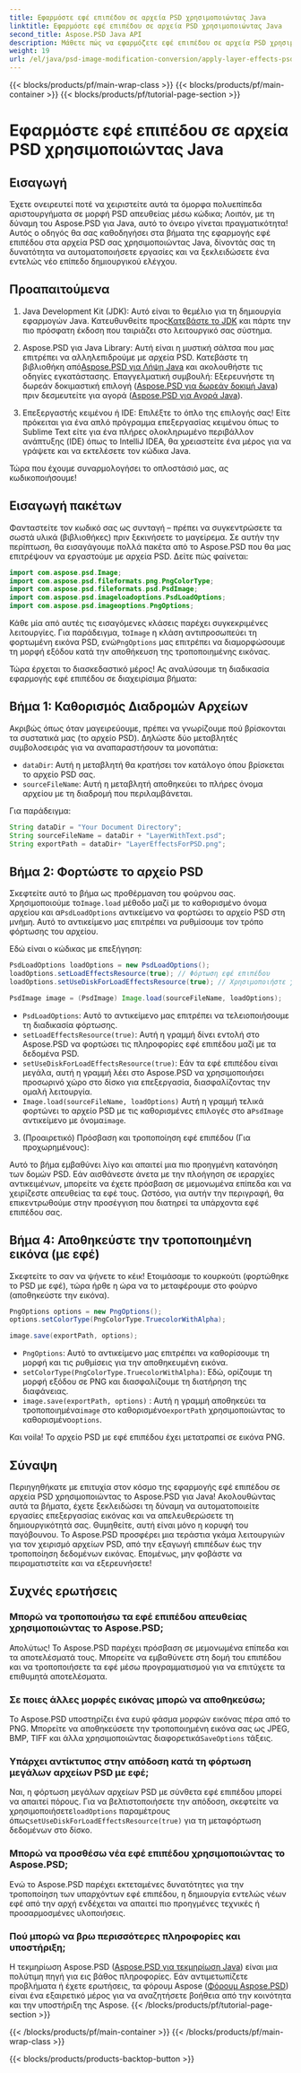 ```yaml
---
title: Εφαρμόστε εφέ επιπέδου σε αρχεία PSD χρησιμοποιώντας Java
linktitle: Εφαρμόστε εφέ επιπέδου σε αρχεία PSD χρησιμοποιώντας Java
second_title: Aspose.PSD Java API
description: Μάθετε πώς να εφαρμόζετε εφέ επιπέδου σε αρχεία PSD χρησιμοποιώντας το Aspose.PSD για Java. Αυτό το σεμινάριο καλύπτει τη φόρτωση των PSD, την πρόσβαση σε επίπεδα και την αποθήκευση της τροποποιημένης εικόνας.
weight: 19
url: /el/java/psd-image-modification-conversion/apply-layer-effects-psd-files/
---
```


{{< blocks/products/pf/main-wrap-class >}}
{{< blocks/products/pf/main-container >}}
{{< blocks/products/pf/tutorial-page-section >}}

# Εφαρμόστε εφέ επιπέδου σε αρχεία PSD χρησιμοποιώντας Java

## Εισαγωγή

Έχετε ονειρευτεί ποτέ να χειριστείτε αυτά τα όμορφα πολυεπίπεδα αριστουργήματα σε μορφή PSD απευθείας μέσω κώδικα; Λοιπόν, με τη δύναμη του Aspose.PSD για Java, αυτό το όνειρο γίνεται πραγματικότητα! Αυτός ο οδηγός θα σας καθοδηγήσει στα βήματα της εφαρμογής εφέ επιπέδου στα αρχεία PSD σας χρησιμοποιώντας Java, δίνοντάς σας τη δυνατότητα να αυτοματοποιήσετε εργασίες και να ξεκλειδώσετε ένα εντελώς νέο επίπεδο δημιουργικού ελέγχου. 

## Προαπαιτούμενα

1.  Java Development Kit (JDK): Αυτό είναι το θεμέλιο για τη δημιουργία εφαρμογών Java. Κατευθυνθείτε προς[Κατεβάστε το JDK](https://www.oracle.com/java/technologies/javase/downloads/) και πάρτε την πιο πρόσφατη έκδοση που ταιριάζει στο λειτουργικό σας σύστημα.

2.  Aspose.PSD για Java Library: Αυτή είναι η μυστική σάλτσα που μας επιτρέπει να αλληλεπιδρούμε με αρχεία PSD. Κατεβάστε τη βιβλιοθήκη από[Aspose.PSD για Λήψη Java](https://releases.aspose.com/psd/java/) και ακολουθήστε τις οδηγίες εγκατάστασης. Επαγγελματική συμβουλή: Εξερευνήστε τη δωρεάν δοκιμαστική επιλογή ([Aspose.PSD για δωρεάν δοκιμή Java](https://releases.aspose.com/)) πριν δεσμευτείτε για αγορά ([Aspose.PSD για Αγορά Java](https://purchase.aspose.com/buy)).

3. Επεξεργαστής κειμένου ή IDE: Επιλέξτε το όπλο της επιλογής σας! Είτε πρόκειται για ένα απλό πρόγραμμα επεξεργασίας κειμένου όπως το Sublime Text είτε για ένα πλήρες ολοκληρωμένο περιβάλλον ανάπτυξης (IDE) όπως το IntelliJ IDEA, θα χρειαστείτε ένα μέρος για να γράψετε και να εκτελέσετε τον κώδικα Java.

Τώρα που έχουμε συναρμολογήσει το οπλοστάσιό μας, ας κωδικοποιήσουμε!

## Εισαγωγή πακέτων

Φανταστείτε τον κωδικό σας ως συνταγή – πρέπει να συγκεντρώσετε τα σωστά υλικά (βιβλιοθήκες) πριν ξεκινήσετε το μαγείρεμα. Σε αυτήν την περίπτωση, θα εισαγάγουμε πολλά πακέτα από το Aspose.PSD που θα μας επιτρέψουν να εργαστούμε με αρχεία PSD. Δείτε πώς φαίνεται:

```java
import com.aspose.psd.Image;
import com.aspose.psd.fileformats.png.PngColorType;
import com.aspose.psd.fileformats.psd.PsdImage;
import com.aspose.psd.imageloadoptions.PsdLoadOptions;
import com.aspose.psd.imageoptions.PngOptions;
```

 Κάθε μία από αυτές τις εισαγόμενες κλάσεις παρέχει συγκεκριμένες λειτουργίες. Για παράδειγμα, το`Image` η κλάση αντιπροσωπεύει τη φορτωμένη εικόνα PSD, ενώ`PngOptions` μας επιτρέπει να διαμορφώσουμε τη μορφή εξόδου κατά την αποθήκευση της τροποποιημένης εικόνας.

Τώρα έρχεται το διασκεδαστικό μέρος! Ας αναλύσουμε τη διαδικασία εφαρμογής εφέ επιπέδου σε διαχειρίσιμα βήματα:

## Βήμα 1: Καθορισμός Διαδρομών Αρχείων

Ακριβώς όπως όταν μαγειρεύουμε, πρέπει να γνωρίζουμε πού βρίσκονται τα συστατικά μας (το αρχείο PSD). Δηλώστε δύο μεταβλητές συμβολοσειράς για να αναπαραστήσουν τα μονοπάτια:

- `dataDir`: Αυτή η μεταβλητή θα κρατήσει τον κατάλογο όπου βρίσκεται το αρχείο PSD σας. 
- `sourceFileName`: Αυτή η μεταβλητή αποθηκεύει το πλήρες όνομα αρχείου με τη διαδρομή που περιλαμβάνεται.

Για παράδειγμα:

```java
String dataDir = "Your Document Directory";
String sourceFileName = dataDir + "LayerWithText.psd";
String exportPath = dataDir+ "LayerEffectsForPSD.png";
```

## Βήμα 2: Φορτώστε το αρχείο PSD

 Σκεφτείτε αυτό το βήμα ως προθέρμανση του φούρνου σας. Χρησιμοποιούμε το`Image.load` μέθοδο μαζί με το καθορισμένο όνομα αρχείου και α`PsdLoadOptions` αντικείμενο να φορτώσει το αρχείο PSD στη μνήμη. Αυτό το αντικείμενο μας επιτρέπει να ρυθμίσουμε τον τρόπο φόρτωσης του αρχείου.

Εδώ είναι ο κώδικας με επεξήγηση:

```java
PsdLoadOptions loadOptions = new PsdLoadOptions();
loadOptions.setLoadEffectsResource(true); // Φόρτωση εφέ επιπέδου
loadOptions.setUseDiskForLoadEffectsResource(true); // Χρησιμοποιήστε χώρο στο δίσκο για μεγάλα εφέ

PsdImage image = (PsdImage) Image.load(sourceFileName, loadOptions);
```

- `PsdLoadOptions`: Αυτό το αντικείμενο μας επιτρέπει να τελειοποιήσουμε τη διαδικασία φόρτωσης.
- `setLoadEffectsResource(true)`: Αυτή η γραμμή δίνει εντολή στο Aspose.PSD να φορτώσει τις πληροφορίες εφέ επιπέδου μαζί με τα δεδομένα PSD. 
- `setUseDiskForLoadEffectsResource(true)`: Εάν τα εφέ επιπέδου είναι μεγάλα, αυτή η γραμμή λέει στο Aspose.PSD να χρησιμοποιήσει προσωρινό χώρο στο δίσκο για επεξεργασία, διασφαλίζοντας την ομαλή λειτουργία.
- `Image.load(sourceFileName, loadOptions)` Αυτή η γραμμή τελικά φορτώνει το αρχείο PSD με τις καθορισμένες επιλογές στο a`PsdImage` αντικείμενο με όνομα`image`.

3. (Προαιρετικό) Πρόσβαση και τροποποίηση εφέ επιπέδου (Για προχωρημένους):

Αυτό το βήμα εμβαθύνει λίγο και απαιτεί μια πιο προηγμένη κατανόηση των δομών PSD. Εάν αισθάνεστε άνετα με την πλοήγηση σε ιεραρχίες αντικειμένων, μπορείτε να έχετε πρόσβαση σε μεμονωμένα επίπεδα και να χειρίζεστε απευθείας τα εφέ τους. Ωστόσο, για αυτήν την περιγραφή, θα επικεντρωθούμε στην προσέγγιση που διατηρεί τα υπάρχοντα εφέ επιπέδου σας.
## Βήμα 4: Αποθηκεύστε την τροποποιημένη εικόνα (με εφέ)

Σκεφτείτε το σαν να ψήνετε το κέικ! Ετοιμάσαμε το κουρκούτι (φορτώθηκε το PSD με εφέ), τώρα ήρθε η ώρα να το μεταφέρουμε στο φούρνο (αποθηκεύστε την εικόνα). 

```java
PngOptions options = new PngOptions();
options.setColorType(PngColorType.TruecolorWithAlpha);

image.save(exportPath, options);
```

- `PngOptions`: Αυτό το αντικείμενο μας επιτρέπει να καθορίσουμε τη μορφή και τις ρυθμίσεις για την αποθηκευμένη εικόνα.
- `setColorType(PngColorType.TruecolorWithAlpha)`: Εδώ, ορίζουμε τη μορφή εξόδου σε PNG και διασφαλίζουμε τη διατήρηση της διαφάνειας.
- `image.save(exportPath, options)` : Αυτή η γραμμή αποθηκεύει τα τροποποιημένα`image` στο καθορισμένο`exportPath` χρησιμοποιώντας το καθορισμένο`options`.

Και voila! Το αρχείο PSD με εφέ επιπέδου έχει μετατραπεί σε εικόνα PNG.

## Σύναψη

Περιηγηθήκατε με επιτυχία στον κόσμο της εφαρμογής εφέ επιπέδου σε αρχεία PSD χρησιμοποιώντας το Aspose.PSD για Java! Ακολουθώντας αυτά τα βήματα, έχετε ξεκλειδώσει τη δύναμη να αυτοματοποιείτε εργασίες επεξεργασίας εικόνας και να απελευθερώσετε τη δημιουργικότητά σας. Θυμηθείτε, αυτή είναι μόνο η κορυφή του παγόβουνου. Το Aspose.PSD προσφέρει μια τεράστια γκάμα λειτουργιών για τον χειρισμό αρχείων PSD, από την εξαγωγή επιπέδων έως την τροποποίηση δεδομένων εικόνας. Επομένως, μην φοβάστε να πειραματιστείτε και να εξερευνήσετε!

## Συχνές ερωτήσεις

### Μπορώ να τροποποιήσω τα εφέ επιπέδου απευθείας χρησιμοποιώντας το Aspose.PSD;
Απολύτως! Το Aspose.PSD παρέχει πρόσβαση σε μεμονωμένα επίπεδα και τα αποτελέσματά τους. Μπορείτε να εμβαθύνετε στη δομή του επιπέδου και να τροποποιήσετε τα εφέ μέσω προγραμματισμού για να επιτύχετε τα επιθυμητά αποτελέσματα. 

### Σε ποιες άλλες μορφές εικόνας μπορώ να αποθηκεύσω;
 Το Aspose.PSD υποστηρίζει ένα ευρύ φάσμα μορφών εικόνας πέρα από το PNG. Μπορείτε να αποθηκεύσετε την τροποποιημένη εικόνα σας ως JPEG, BMP, TIFF και άλλα χρησιμοποιώντας διαφορετικά`SaveOptions` τάξεις.

### Υπάρχει αντίκτυπος στην απόδοση κατά τη φόρτωση μεγάλων αρχείων PSD με εφέ;
 Ναι, η φόρτωση μεγάλων αρχείων PSD με σύνθετα εφέ επιπέδου μπορεί να απαιτεί πόρους. Για να βελτιστοποιήσετε την απόδοση, σκεφτείτε να χρησιμοποιήσετε`loadOptions` παραμέτρους όπως`setUseDiskForLoadEffectsResource(true)` για τη μεταφόρτωση δεδομένων στο δίσκο.

### Μπορώ να προσθέσω νέα εφέ επιπέδου χρησιμοποιώντας το Aspose.PSD;
Ενώ το Aspose.PSD παρέχει εκτεταμένες δυνατότητες για την τροποποίηση των υπαρχόντων εφέ επιπέδου, η δημιουργία εντελώς νέων εφέ από την αρχή ενδέχεται να απαιτεί πιο προηγμένες τεχνικές ή προσαρμοσμένες υλοποιήσεις.

### Πού μπορώ να βρω περισσότερες πληροφορίες και υποστήριξη;
Η τεκμηρίωση Aspose.PSD ([Aspose.PSD για τεκμηρίωση Java](https://reference.aspose.com/psd/java/)) είναι μια πολύτιμη πηγή για εις βάθος πληροφορίες. Εάν αντιμετωπίζετε προβλήματα ή έχετε ερωτήσεις, τα φόρουμ Aspose ([Φόρουμ Aspose.PSD](https://forum.aspose.com/c/psd/34)) είναι ένα εξαιρετικό μέρος για να αναζητήσετε βοήθεια από την κοινότητα και την υποστήριξη της Aspose.
{{< /blocks/products/pf/tutorial-page-section >}}

{{< /blocks/products/pf/main-container >}}
{{< /blocks/products/pf/main-wrap-class >}}

{{< blocks/products/products-backtop-button >}}
